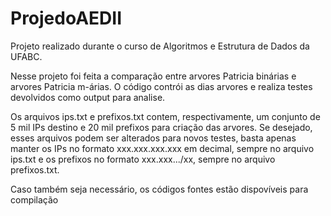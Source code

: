 # ProjedoAEDII
Projeto realizado durante o curso de Algoritmos e Estrutura de Dados da UFABC.

Nesse projeto foi feita a comparação entre arvores Patricia binárias e arvores Patricia m-árias. O código contrói as dias arvores e realiza testes devolvidos como output para analise. 

Os arquivos ips.txt e prefixos.txt contem, respectivamente, um conjunto de 5 mil IPs destino e 20 mil prefixos para criação das arvores. Se desejado, esses arquivos podem ser alterados para novos testes, basta apenas manter os IPs no formato xxx.xxx.xxx.xxx em decimal, sempre no arquivo ips.txt e os prefixos no formato xxx.xxx.../xx, sempre no arquivo prefixos.txt.

Caso também seja necessário, os códigos fontes estão dispovíveis para compilação

